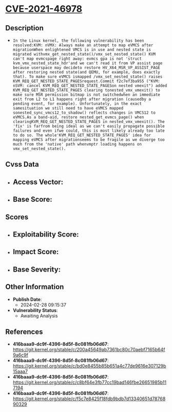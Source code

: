 
# [CVE-2021-46978](https://cve.mitre.org/cgi-bin/cvename.cgi?name=CVE-2021-46978)

## Description

- `In the Linux kernel, the following vulnerability has been resolved:KVM: nVMX: Always make an attempt to map eVMCS after migrationWhen enlightened VMCS is in use and nested state is migrated withvmx_get_nested_state()/vmx_set_nested_state() KVM can't map evmcspage right away: evmcs gpa is not 'struct kvm_vmx_nested_state_hdr'and we can't read it from VP assist page because userspace may decideto restore HV_X64_MSR_VP_ASSIST_PAGE after restoring nested state(and QEMU, for example, does exactly that). To make sure eVMCS ismapped /vmx_set_nested_state() raises KVM_REQ_GET_NESTED_STATE_PAGESrequest.Commit f2c7ef3ba955 ("KVM: nSVM: cancel KVM_REQ_GET_NESTED_STATE_PAGESon nested vmexit") added KVM_REQ_GET_NESTED_STATE_PAGES clearing tonested_vmx_vmexit() to make sure MSR permission bitmap is not switchedwhen an immediate exit from L2 to L1 happens right after migration (causedby a pending event, for example). Unfortunately, in the exact samesituation we still need to have eVMCS mapped sonested_sync_vmcs12_to_shadow() reflects changes in VMCS12 to eVMCS.As a band-aid, restore nested_get_evmcs_page() when clearingKVM_REQ_GET_NESTED_STATE_PAGES in nested_vmx_vmexit(). The 'fix' is farfrom being ideal as we can't easily propagate possible failures and even ifwe could, this is most likely already too late to do so. The whole'KVM_REQ_GET_NESTED_STATE_PAGES' idea for mapping eVMCS after migrationseems to be fragile as we diverge too much from the 'native' path whenvmptr loading happens on vmx_set_nested_state().`

## Cvss Data

- **Access Vector**:
  - 
- **Base Score**:
  - 

## Scores

- **Exploitability Score**:
  - 
- **Impact Score**:
  - 
- **Base Severity**:
  - 

## Other Information

- **Publish Date**:
  - 2024-02-28 09:15:37
- **Vulnerability Status**:
  - Awaiting Analysis

## References

- **416baaa9-dc9f-4396-8d5f-8c081fb06d67**: https://git.kernel.org/stable/c/200a45649ab7361bc80c70aebf7165b64f9a6c9f
- **416baaa9-dc9f-4396-8d5f-8c081fb06d67**: https://git.kernel.org/stable/c/bd0e8455b85b651a4c77de9616e307129b15aaa7
- **416baaa9-dc9f-4396-8d5f-8c081fb06d67**: https://git.kernel.org/stable/c/c8bf64e3fb77cc19bad146fbe26651985b117194
- **416baaa9-dc9f-4396-8d5f-8c081fb06d67**: https://git.kernel.org/stable/c/f5c7e8425f18fdb9bdb7d13340651d7876890329
